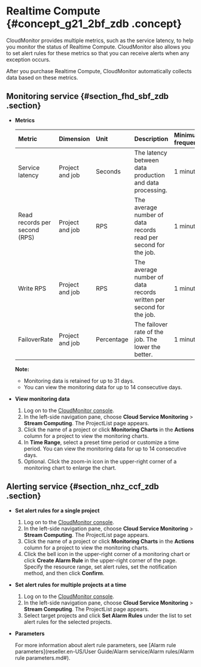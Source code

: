 # Realtime Compute {#concept_g21_2bf_zdb .concept}

CloudMonitor provides multiple metrics, such as the service latency, to help you monitor the status of Realtime Compute. CloudMonitor also allows you to set alert rules for these metrics so that you can receive alerts when any exception occurs.

After you purchase Realtime Compute, CloudMonitor automatically collects data based on these metrics.

## Monitoring service {#section_fhd_sbf_zdb .section}

-   **Metrics** 

    |Metric|Dimension|Unit|Description|Minimum frequency|
    |:-----|:--------|:---|:----------|:----------------|
    |Service latency|Project and job|Seconds|The latency between data production and data processing.|1 minute|
    |Read records per second \(RPS\)|Project and job|RPS|The average number of data records read per second for the job.|1 minute|
    |Write RPS|Project and job|RPS|The average number of data records written per second for the job.|1 minute|
    |FailoverRate|Project and job|Percentage|The failover rate of the job. The lower the better.|1 minute|

    **Note:** 

    -   Monitoring data is retained for up to 31 days.
    -   You can view the monitoring data for up to 14 consecutive days.
-   **View monitoring data** 
    1.  Log on to the [CloudMonitor console](https://partners-intl.console.aliyun.com/#/cms).
    2.  In the left-side navigation pane, choose **Cloud Service Monitoring** \> **Stream Computing**. The ProjectList page appears.
    3.  Click the name of a project or click **Monitoring Charts** in the **Actions** column for a project to view the monitoring charts.
    4.  In **Time Range**, select a preset time period or customize a time period. You can view the monitoring data for up to 14 consecutive days.
    5.  Optional. Click the zoom-in icon in the upper-right corner of a monitoring chart to enlarge the chart.

## Alerting service {#section_nhz_ccf_zdb .section}

-   **Set alert rules for a single project** 
    1.  Log on to the [CloudMonitor console](https://partners-intl.console.aliyun.com/#/cms).
    2.  In the left-side navigation pane, choose **Cloud Service Monitoring** \> **Stream Computing**. The ProjectList page appears.
    3.  Click the name of a project or click **Monitoring Charts** in the **Actions** column for a project to view the monitoring charts.
    4.  Click the bell icon in the upper-right corner of a monitoring chart or click **Create Alarm Rule** in the upper-right corner of the page. Specify the resource range, set alert rules, set the notification method, and then click **Confirm**.
-   **Set alert rules for multiple projects at a time** 
    1.  Log on to the [CloudMonitor console](https://partners-intl.console.aliyun.com/#/cms).
    2.  In the left-side navigation pane, choose **Cloud Service Monitoring** \> **Stream Computing**. The ProjectList page appears.
    3.  Select target projects and click **Set Alarm Rules** under the list to set alert rules for the selected projects.
-   **Parameters** 

    For more information about alert rule parameters, see [Alarm rule parameters](reseller.en-US/User Guide/Alarm service/Alarm rules/Alarm rule parameters.md#).


